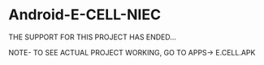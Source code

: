 # Android-E-CELL-NIEC
THE SUPPORT FOR THIS PROJECT HAS ENDED... 

NOTE- TO SEE ACTUAL PROJECT WORKING, GO TO APPS-> E.CELL.APK  
	
